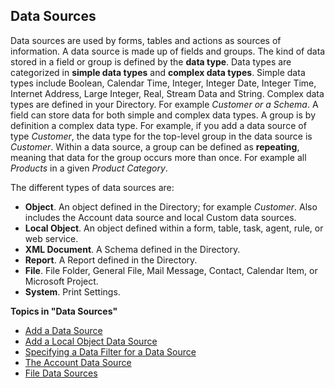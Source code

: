 ## Data Sources

Data sources are used by forms, tables and actions as sources of information. A data source is made up of fields and groups. The kind of data stored in a field or group is defined by the **data type**. Data types are categorized in **simple data types** and **complex data types**. Simple data types include Boolean, Calendar Time, Integer, Integer Date, Integer Time, Internet Address, Large Integer, Real, Stream Data and String. Complex data types are defined in your Directory. For example *Customer or a Schema*. A field can store data for both simple and complex data types. A group is by definition a complex data type. For example, if you add a data source of type *Customer*, the data type for the top-level group in the data source is *Customer*. Within a data source, a group can be defined as **repeating**, meaning that data for the group occurs more than once. For example all *Products* in a given *Product Category*.

The different types of data sources are:

*   **Object**. An object defined in the Directory; for example *Customer*. Also includes the Account data source and local Custom data sources.
*   **Local Object**. An object defined within a form, table, task, agent, rule, or web service.
*   **XML Document**. A Schema defined in the Directory.
*   **Report**. A Report defined in the Directory.
*   **File**. File Folder, General File, Mail Message, Contact, Calendar Item, or Microsoft Project.
*   **System**. Print Settings.

**Topics in "Data Sources"**
* [Add a Data Source](data-sources/add-a-data-source.md)
* [Add a Local Object Data Source](data-sources/add-a-local-object-data-source.md)
* [Specifying a Data Filter for a Data Source](data-sources/specifying-a-data-filter-for-a-data-source.md)
* [The Account Data Source](data-sources/the-account-data-source.md)
* [File Data Sources](data-sources/file-data-sources.md)